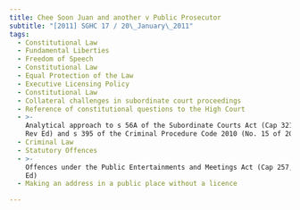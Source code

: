 ```yaml
---
title: Chee Soon Juan and another v Public Prosecutor
subtitle: "[2011] SGHC 17 / 20\_January\_2011"
tags:
  - Constitutional Law
  - Fundamental Liberties
  - Freedom of Speech
  - Constitutional Law
  - Equal Protection of the Law
  - Executive Licensing Policy
  - Constitutional Law
  - Collateral challenges in subordinate court proceedings
  - Reference of constitutional questions to the High Court
  - >-
    Analytical approach to s 56A of the Subordinate Courts Act (Cap 321, 1999
    Rev Ed) and s 395 of the Criminal Procedure Code 2010 (No. 15 of 2010)
  - Criminal Law
  - Statutory Offences
  - >-
    Offences under the Public Entertainments and Meetings Act (Cap 257, 2001 Rev
    Ed)
  - Making an address in a public place without a licence

---
```


